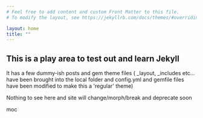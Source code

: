 ```yaml
---
# Feel free to add content and custom Front Matter to this file.
# To modify the layout, see https://jekyllrb.com/docs/themes/#overriding-theme-defaults

layout: home
title: ""
---
```

## This is a play area to test out and learn Jekyll 

It has a few dummy-ish posts and gem theme files ( _layout, _includes etc... have been brought into the local folder and config.yml and gemfile files have been modified to make this a 'regular' theme)

Nothing to see here and site will change/morph/break and deprecate soon

moc